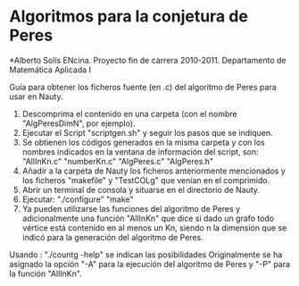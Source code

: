 # Algoritmos para la conjetura de Peres

*Alberto Solís ENcina. Proyecto fin de carrera 2010-2011. Departamento de Matemática Aplicada I

Guía para obtener los ficheros fuente (en .c) del algoritmo de Peres para usar en Nauty.
1. Descomprima el contenido en una carpeta (con el nombre "AlgPeresDimN", por ejemplo).
2. Ejecutar el Script "scriptgen.sh" y seguir los pasos que se indiquen.
3. Se obtienen los códigos generados en la misma carpeta y con los nombres indicados en la ventana de información del script, son:
			"AllInKn.c"
			"numberKn.c"
			"AlgPeres.c"
			"AlgPeres.h"
4. Añadir a la carpeta de Nauty los ficheros anteriormente mencionados y los ficheros "makefile" y "TestCOLg" que venían en el comprimido.
5. Abrir un terminal de consola y situarse en el directorio de Nauty.
6. Ejecutar:
			"./configure"
			"make"
7. Ya pueden utilizarse las funciones del algoritmo de Peres y adicionalmente una función "AllInKn" que dice si dado un grafo todo vértice está contenido en al menos un Kn, siendo n la dimensión que se indicó para la generación del algoritmo de Peres.
	
  Usando :  "./countg -help" se indican las posibilidades
	Originalmente se ha asignado la opción "-A" para la ejecución del algoritmo de Peres y "-P" para la función "AllInKn".			
